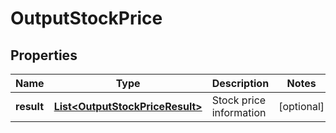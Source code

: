 

# OutputStockPrice

## Properties

Name | Type | Description | Notes
------------ | ------------- | ------------- | -------------
**result** | [**List&lt;OutputStockPriceResult&gt;**](OutputStockPriceResult.md) | Stock price information |  [optional]



